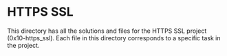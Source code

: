 # HTTPS SSL

This directory has all the solutions and files for the HTTPS SSL project (0x10-https_ssl). Each file in this directory corresponds to a specific task in the project.